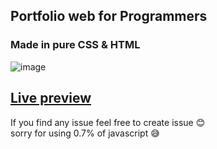 ## Portfolio web for Programmers
### Made in pure CSS &amp; HTML

![image](https://github.com/tribhuwan-kumar/Portfolio/assets/118052427/38ebded4-4bdb-4e2f-8921-84b293b53017)

## [Live preview](https://tribhuwan-kumar.github.io/)
If you find any issue feel free to create issue 😊 <br>
sorry for using 0.7% of javascript 😅